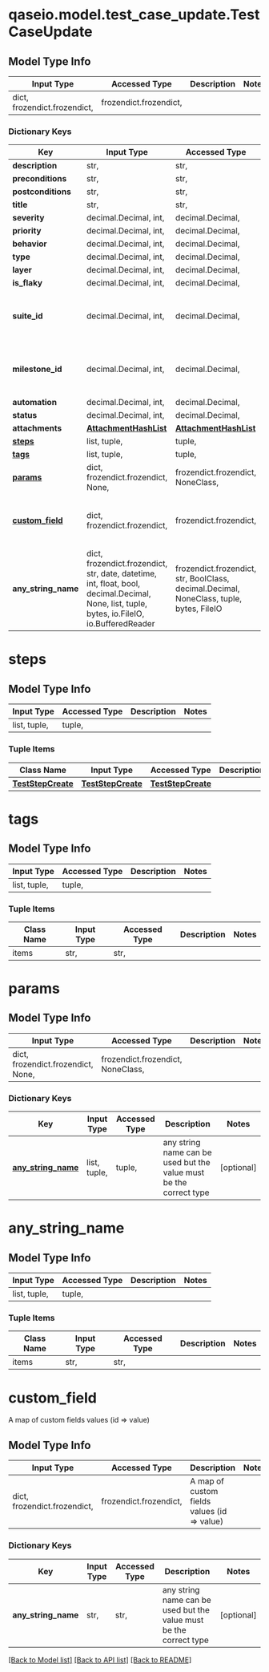 # qaseio.model.test_case_update.TestCaseUpdate

## Model Type Info
Input Type | Accessed Type | Description | Notes
------------ | ------------- | ------------- | -------------
dict, frozendict.frozendict,  | frozendict.frozendict,  |  | 

### Dictionary Keys
Key | Input Type | Accessed Type | Description | Notes
------------ | ------------- | ------------- | ------------- | -------------
**description** | str,  | str,  |  | [optional] 
**preconditions** | str,  | str,  |  | [optional] 
**postconditions** | str,  | str,  |  | [optional] 
**title** | str,  | str,  |  | [optional] 
**severity** | decimal.Decimal, int,  | decimal.Decimal,  |  | [optional] 
**priority** | decimal.Decimal, int,  | decimal.Decimal,  |  | [optional] 
**behavior** | decimal.Decimal, int,  | decimal.Decimal,  |  | [optional] 
**type** | decimal.Decimal, int,  | decimal.Decimal,  |  | [optional] 
**layer** | decimal.Decimal, int,  | decimal.Decimal,  |  | [optional] 
**is_flaky** | decimal.Decimal, int,  | decimal.Decimal,  |  | [optional] 
**suite_id** | decimal.Decimal, int,  | decimal.Decimal,  |  | [optional] value must be a 64 bit integer
**milestone_id** | decimal.Decimal, int,  | decimal.Decimal,  |  | [optional] value must be a 64 bit integer
**automation** | decimal.Decimal, int,  | decimal.Decimal,  |  | [optional] 
**status** | decimal.Decimal, int,  | decimal.Decimal,  |  | [optional] 
**attachments** | [**AttachmentHashList**](AttachmentHashList.md) | [**AttachmentHashList**](AttachmentHashList.md) |  | [optional] 
**[steps](#steps)** | list, tuple,  | tuple,  |  | [optional] 
**[tags](#tags)** | list, tuple,  | tuple,  |  | [optional] 
**[params](#params)** | dict, frozendict.frozendict, None,  | frozendict.frozendict, NoneClass,  |  | [optional] 
**[custom_field](#custom_field)** | dict, frozendict.frozendict,  | frozendict.frozendict,  | A map of custom fields values (id &#x3D;&gt; value) | [optional] 
**any_string_name** | dict, frozendict.frozendict, str, date, datetime, int, float, bool, decimal.Decimal, None, list, tuple, bytes, io.FileIO, io.BufferedReader | frozendict.frozendict, str, BoolClass, decimal.Decimal, NoneClass, tuple, bytes, FileIO | any string name can be used but the value must be the correct type | [optional]

# steps

## Model Type Info
Input Type | Accessed Type | Description | Notes
------------ | ------------- | ------------- | -------------
list, tuple,  | tuple,  |  | 

### Tuple Items
Class Name | Input Type | Accessed Type | Description | Notes
------------- | ------------- | ------------- | ------------- | -------------
[**TestStepCreate**](TestStepCreate.md) | [**TestStepCreate**](TestStepCreate.md) | [**TestStepCreate**](TestStepCreate.md) |  | 

# tags

## Model Type Info
Input Type | Accessed Type | Description | Notes
------------ | ------------- | ------------- | -------------
list, tuple,  | tuple,  |  | 

### Tuple Items
Class Name | Input Type | Accessed Type | Description | Notes
------------- | ------------- | ------------- | ------------- | -------------
items | str,  | str,  |  | 

# params

## Model Type Info
Input Type | Accessed Type | Description | Notes
------------ | ------------- | ------------- | -------------
dict, frozendict.frozendict, None,  | frozendict.frozendict, NoneClass,  |  | 

### Dictionary Keys
Key | Input Type | Accessed Type | Description | Notes
------------ | ------------- | ------------- | ------------- | -------------
**[any_string_name](#any_string_name)** | list, tuple,  | tuple,  | any string name can be used but the value must be the correct type | [optional] 

# any_string_name

## Model Type Info
Input Type | Accessed Type | Description | Notes
------------ | ------------- | ------------- | -------------
list, tuple,  | tuple,  |  | 

### Tuple Items
Class Name | Input Type | Accessed Type | Description | Notes
------------- | ------------- | ------------- | ------------- | -------------
items | str,  | str,  |  | 

# custom_field

A map of custom fields values (id => value)

## Model Type Info
Input Type | Accessed Type | Description | Notes
------------ | ------------- | ------------- | -------------
dict, frozendict.frozendict,  | frozendict.frozendict,  | A map of custom fields values (id &#x3D;&gt; value) | 

### Dictionary Keys
Key | Input Type | Accessed Type | Description | Notes
------------ | ------------- | ------------- | ------------- | -------------
**any_string_name** | str,  | str,  | any string name can be used but the value must be the correct type | [optional] 

[[Back to Model list]](../../README.md#documentation-for-models) [[Back to API list]](../../README.md#documentation-for-api-endpoints) [[Back to README]](../../README.md)

